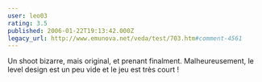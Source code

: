 ```yaml
---
user: leo03
rating: 3.5
published: 2006-01-22T19:13:42.000Z
legacy_url: http://www.emunova.net/veda/test/703.htm#comment-4561
---
```

Un shoot bizarre, mais original, et prenant finalment. Malheureusement, le level design est un peu vide et le jeu est très court !